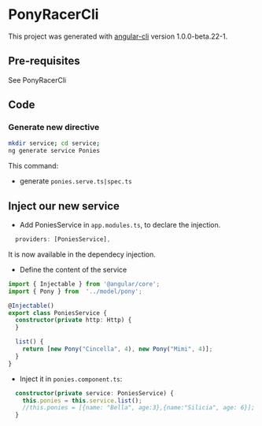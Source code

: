 # PonyRacerCli

This project was generated with [angular-cli](https://github.com/angular/angular-cli) version 1.0.0-beta.22-1.

## Pre-requisites
See PonyRacerCli

## Code 
### Generate new directive
```bash
mkdir service; cd service;
ng generate service Ponies
```
This command:
- generate `ponies.serve.ts|spec.ts`

## Inject our new service
* Add PoniesService in `app.modules.ts`, to declare the injection.
```TypeScript
  providers: [PoniesService],
```
It is now available in the dependecy injection.

* Define the content of the service
```TypeScript
import { Injectable } from '@angular/core';
import { Pony } from  '../model/pony';

@Injectable()
export class PoniesService {
  constructor(private http: Http) {
  }

  list() {
    return [new Pony("Cincella", 4), new Pony("Mimi", 4)];
  }
}
```

* Inject it in `ponies.component.ts`:
```TypeScript
  constructor(private service: PoniesService) { 
    this.ponies = this.service.list();
    //this.ponies = [{name: "Bella", age:3},{name:"Silicia", age: 6}];
  }
```
